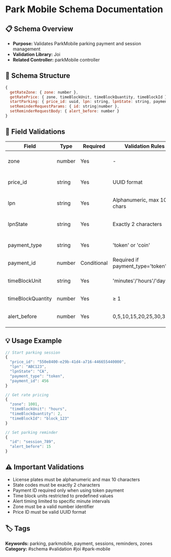 # Park Mobile Schema Documentation

## 📋 Schema Overview
- **Purpose:** Validates ParkMobile parking payment and session management
- **Validation Library:** Joi
- **Related Controller:** parkMobile controller

## 🔧 Schema Structure
```javascript
{
  getRateZone: { zone: number },
  getRatePrice: { zone, timeBlockUnit, timeBlockQuantity, timeBlockId },
  startParking: { price_id: uuid, lpn: string, lpnState: string, payment_type, payment_id },
  setReminderRequestParams: { id: string|number },
  setReminderRequestBody: { alert_before: number }
}
```

## 📝 Field Validations
| Field | Type | Required | Validation Rules | Description |
|-------|------|----------|------------------|-------------|
| zone | number | Yes | - | Parking zone identifier |
| price_id | string | Yes | UUID format | Price calculation ID |
| lpn | string | Yes | Alphanumeric, max 10 chars | License plate number |
| lpnState | string | Yes | Exactly 2 characters | License plate state code |
| payment_type | string | Yes | 'token' or 'coin' | Payment method type |
| payment_id | number | Conditional | Required if payment_type='token' | Payment method ID |
| timeBlockUnit | string | Yes | 'minutes'/'hours'/'days' | Time duration unit |
| timeBlockQuantity | number | Yes | ≥ 1 | Duration quantity |
| alert_before | number | Yes | 0,5,10,15,20,25,30,35,40 | Minutes before expiry |

## 💡 Usage Example
```javascript
// Start parking session
{
  "price_id": "550e8400-e29b-41d4-a716-446655440000",
  "lpn": "ABC123",
  "lpnState": "CA",
  "payment_type": "token",
  "payment_id": 456
}

// Get rate pricing
{
  "zone": 1001,
  "timeBlockUnit": "hours",
  "timeBlockQuantity": 2,
  "timeBlockId": "block_123"
}

// Set parking reminder
{
  "id": "session_789",
  "alert_before": 15
}
```

## ⚠️ Important Validations
- License plates must be alphanumeric and max 10 characters
- State codes must be exactly 2 characters
- Payment ID required only when using token payment
- Time block units restricted to predefined values
- Alert timing limited to specific minute intervals
- Zone must be a valid number identifier
- Price ID must be valid UUID format

## 🏷️ Tags
**Keywords:** parking, parkmobile, payment, sessions, reminders, zones
**Category:** #schema #validation #joi #park-mobile